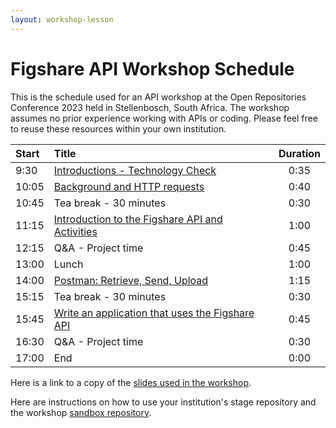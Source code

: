 ```yaml
---
layout: workshop-lesson
---
```


# Figshare API Workshop Schedule

This is the schedule used for an API workshop at the Open Repositories Conference 2023 held in Stellenbosch, South Africa. The workshop assumes no prior experience working with APIs or coding. Please feel free to reuse these resources within your own institution.


| Start  |  Title                                                                         | Duration            |
| :---   |    :----                                                                       |              :---:  |
| 9:30   | [Introductions - Technology Check](./workshop-introduction.html)      | 0:35                |
| 10:05  | [Background and HTTP requests](./http-requests.html)                | 0:40                |
| 10:45  | Tea break - 30 minutes                                                        | 0:30                |
| 11:15  | [Introduction to the Figshare API and Activities](./workshop-api-basics.html)        | 1:00                |
| 12:15  | Q&A - Project time														                                  | 0:45            |
| 13:00  | Lunch                                                                          | 1:00                |
| 14:00  | [Postman: Retrieve, Send, Upload](./postman-use-api.html)            | 1:15       |
| 15:15  | Tea break - 30 minutes                                                          | 0:30                |
| 15:45  | [Write an application that uses the Figshare API](./workshop-custom-app.html)         | 0:45   |
| 16:30  | Q&A - Project time			                                                  | 0:30                |
| 17:00  | End                                                                            | 0:00                |

Here is a link to a copy of the [slides used in the workshop](../assets/Figshare-API-Workshop-Open-Repositories-2023.pdf).

Here are instructions on how to use your institution's stage repository and the workshop [sandbox repository](./sandbox-instructions.html).
